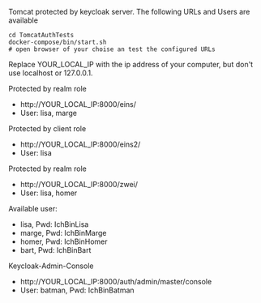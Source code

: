 Tomcat protected by keycloak server. The following URLs and Users are available

```
cd TomcatAuthTests
docker-compose/bin/start.sh
# open browser of your choise an test the configured URLs
```

Replace YOUR_LOCAL_IP with the ip address of your computer, but don't use localhost or 127.0.0.1.

Protected by realm role
* http://YOUR_LOCAL_IP:8000/eins/   
* User: lisa, marge

Protected by client role
* http://YOUR_LOCAL_IP:8000/eins2/   
* User: lisa

Protected by realm role
* http://YOUR_LOCAL_IP:8000/zwei/   
* User: lisa, homer

Available user:
* lisa,  Pwd: IchBinLisa
* marge, Pwd: IchBinMarge
* homer, Pwd: IchBinHomer
* bart,  Pwd: IchBinBart

Keycloak-Admin-Console
* http://YOUR_LOCAL_IP:8000/auth/admin/master/console
* User: batman, Pwd: IchBinBatman

